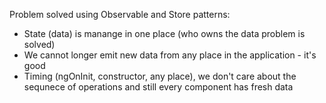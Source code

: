 Problem solved using Observable and Store patterns:

* State (data) is manange in one place (who owns the data problem is solved)
* We cannot longer emit new data from any place in the application - it's good
* Timing (ngOnInit, constructor, any place), we don't care about the sequnece of operations and still every component has fresh data